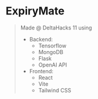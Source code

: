 # ExpiryMate

> Made @ DeltaHacks 11 using
> - Backend:
>   - Tensorflow
>   - MongoDB
>   - Flask
>   - OpenAI API
> - Frontend:
>   - React
>   - Vite
>   - Tailwind CSS
